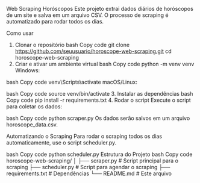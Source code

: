 Web Scraping Horóscopos
Este projeto extrai dados diários de horóscopos de um site e salva em um arquivo CSV. O processo de scraping é automatizado para rodar todos os dias.

Como usar
1. Clonar o repositório
bash
Copy code
git clone https://github.com/seuusuario/horoscope-web-scraping.git
cd horoscope-web-scraping
2. Criar e ativar um ambiente virtual
bash
Copy code
python -m venv venv
Windows:

bash
Copy code
venv\Scripts\activate
macOS/Linux:

bash
Copy code
source venv/bin/activate
3. Instalar as dependências
bash
Copy code
pip install -r requirements.txt
4. Rodar o script
Execute o script para coletar os dados:

bash
Copy code
python scraper.py
Os dados serão salvos em um arquivo horoscope_data.csv.

Automatizando o Scraping
Para rodar o scraping todos os dias automaticamente, use o script scheduler.py.

bash
Copy code
python scheduler.py
Estrutura do Projeto
bash
Copy code
horoscope-web-scraping/
│
├── scraper.py          # Script principal para o scraping
├── scheduler.py        # Script para agendar o scraping
├── requirements.txt    # Dependências
└── README.md           # Este arquivo

